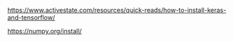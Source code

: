 https://www.activestate.com/resources/quick-reads/how-to-install-keras-and-tensorflow/

https://numpy.org/install/